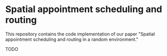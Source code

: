 # Spatial appointment scheduling and routing

This repository contains the code implementation of our paper "Spatial appointment scheduling and routing in a random environment."

TODO
